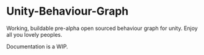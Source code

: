 # Unity-Behaviour-Graph


Working, buildable pre-alpha open sourced behaviour graph for unity. Enjoy all you lovely peoples.

Documentation is a WIP.
